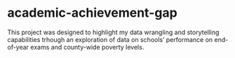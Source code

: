 # academic-achievement-gap
This project was designed to highlight my data wrangling and storytelling capabilities trhough an exploration of data on schools’ performance on end-of-year exams and county-wide poverty levels.
